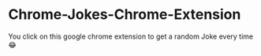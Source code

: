 # Chrome-Jokes-Chrome-Extension
You click on this google chrome extension to get a random Joke every time 😂
